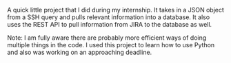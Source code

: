 A quick little project that I did during my internship. It takes in a JSON object from a SSH query and pulls relevant information into a database. It also uses the REST API to pull information from JIRA to the database as well.

Note: I am fully aware there are probably more efficient ways of doing multiple things in the code. I used this project to learn how to use Python and also was working on an approaching deadline. 
